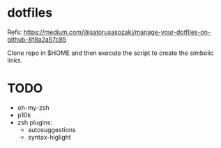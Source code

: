 # dotfiles

Refs: https://medium.com/@satorusasozaki/manage-your-dotfiles-on-github-8f8a2a57c85

Clone repo in $HOME and then execute the script to create the simbolic links.

# TODO
- oh-my-zsh
- p10k
- zsh plugins:
    - autosuggestions
    - syntax-higlight


